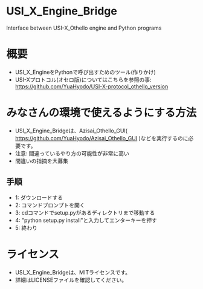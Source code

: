 # USI_X_Engine_Bridge
Interface between USI-X_Othello engine and Python programs
# 概要
- USI_X_EngineをPythonで呼び出すためのツール(作りかけ)
- USI-Xプロトコル(オセロ版)についてはこちらを参照の事: https://github.com/YuaHyodo/USI-X-protocol_othello_version

# みなさんの環境で使えるようにする方法
- USI_X_Engine_Bridgeは、Azisai_Othello_GUI( https://github.com/YuaHyodo/Azisai_Othello_GUI )などを実行するのに必要です。
- 注意: 間違っているやり方の可能性が非常に高い
- 間違いの指摘を大募集
## 手順
- 1: ダウンロードする
- 2: コマンドプロンプトを開く
- 3: cdコマンドでsetup.pyがあるディレクトリまで移動する
- 4: "python setup.py install"と入力してエンターキーを押す
- 5: 終わり

# ライセンス
- USI_X_Engine_Bridgeは、MITライセンスです。
- 詳細はLICENSEファイルを確認してください。
